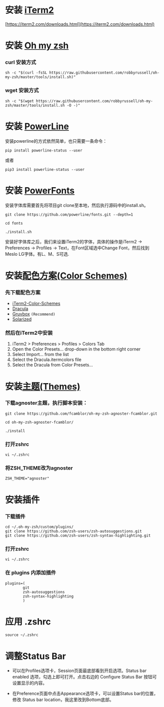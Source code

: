 # 安装 [iTerm2](https://iterm2.com/)

[https://iterm2.com/downloads.html](https://iterm2.com/downloads.html)

# 安装 [Oh my zsh](https://ohmyz.sh/)

### curl 安装方式

    sh -c "$(curl -fsSL https://raw.githubusercontent.com/robbyrussell/oh-my-zsh/master/tools/install.sh)"

### wget 安装方式

    sh -c "$(wget https://raw.githubusercontent.com/robbyrussell/oh-my-zsh/master/tools/install.sh -O -)"

# 安装 [PowerLine](http://powerline.readthedocs.io/en/latest/installation.html)
安装powerline的方式依然简单，也只需要一条命令：

    pip install powerline-status --user

或者

    pip3 install powerline-status --user

# 安装 [PowerFonts](https://github.com/powerline/fonts)

安装字体库需要首先将项目git clone至本地，然后执行源码中的install.sh。

    git clone https://github.com/powerline/fonts.git --depth=1

    cd fonts

    ./install.sh

安装好字体库之后，我们来设置iTerm2的字体，具体的操作是iTerm2 -> Preferences -> Profiles -> Text，在Font区域选中Change Font，然后找到Meslo LG字体。有L、M、S可选.

# 安装[配色方案(Color Schemes)](https://iterm2colorschemes.com/)

### 先下载配色方案

* [iTerm2-Color-Schemes](https://github.com/mbadolato/iTerm2-Color-Schemes)
* [Dracula](https://draculatheme.com/iterm)
* [Gruvbox](https://github.com/morhetz/gruvbox-contrib/tree/master/iterm2) `(Recommend)`
* [Solarized](https://github.com/altercation/solarized)

### 然后在iTerm2中安装

1. iTerm2 > Preferences > Profiles > Colors Tab
2. Open the Color Presets... drop-down in the bottom right corner
3. Select Import... from the list
4. Select the Dracula.itermcolors file
5. Select the Dracula from Color Presets...

# 安装[主题(Themes)](https://github.com/ohmyzsh/ohmyzsh/wiki/Themes)


### 下载agnoster主题，执行脚本安装：

    git clone https://github.com/fcamblor/oh-my-zsh-agnoster-fcamblor.git

    cd oh-my-zsh-agnoster-fcamblor/

    ./install

### 打开zshrc

    vi ~/.zshrc

### 将ZSH_THEME改为agnoster

    ZSH_THEME="agnoster"

# 安装插件

### 下载插件

    cd ~/.oh-my-zsh/custom/plugins/
    git clone https://github.com/zsh-users/zsh-autosuggestions.git
    git clone https://github.com/zsh-users/zsh-syntax-highlighting.git

### 打开zshrc

    vi ~/.zshrc

### 在 plugins 内添加插件

    plugins=(
            git
            zsh-autosuggestions
            zsh-syntax-highlighting
            )

# 应用 .zshrc

    source ~/.zshrc

# 调整Status Bar

* 可以在Profiles选项卡，Session页面最底部看到开启选项。Status bar enabled 选项，勾选上即可打开。点击右边的 Configure Status Bar 按钮可设置显示的内容。

* 在Preference页面中点击Appearance选项卡，可以设置Status bar的位置，修改 Status bar location，我这里改到Bottom底部。